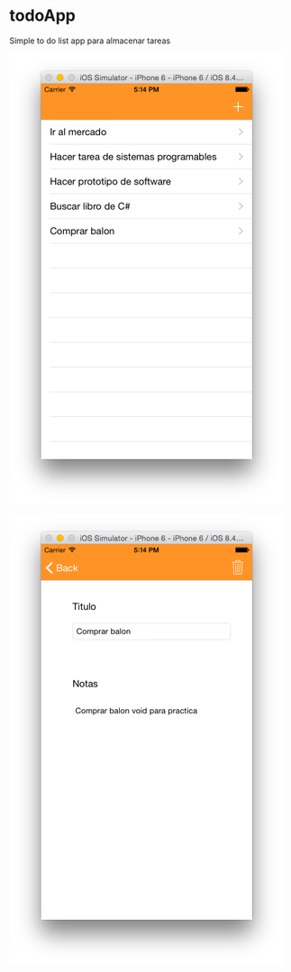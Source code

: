 # todoApp

Simple to do list app para almacenar tareas

![image](screenshots/Captura1.png)

![image](screenshots/Captura2.png)
